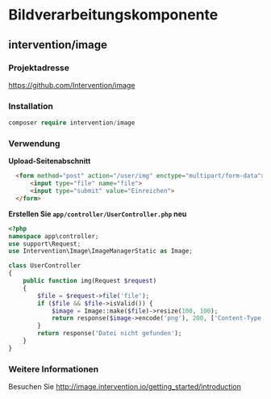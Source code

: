 # Bildverarbeitungskomponente

## intervention/image

### Projektadresse

https://github.com/Intervention/image

### Installation

```php
composer require intervention/image
```

### Verwendung

**Upload-Seitenabschnitt**

```html
  <form method="post" action="/user/img" enctype="multipart/form-data">
      <input type="file" name="file">
      <input type="submit" value="Einreichen">
  </form>
```

**Erstellen Sie `app/controller/UserController.php` neu**

```php
<?php
namespace app\controller;
use support\Request;
use Intervention\Image\ImageManagerStatic as Image;

class UserController
{
    public function img(Request $request)
    {
        $file = $request->file('file');
        if ($file && $file->isValid()) {
            $image = Image::make($file)->resize(100, 100);
            return response($image->encode('png'), 200, ['Content-Type' => 'image/png']);
        }
        return response('Datei nicht gefunden');
    }
}
```

### Weitere Informationen

Besuchen Sie http://image.intervention.io/getting_started/introduction

